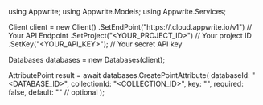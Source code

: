 using Appwrite;
using Appwrite.Models;
using Appwrite.Services;

Client client = new Client()
    .SetEndPoint("https://<REGION>.cloud.appwrite.io/v1") // Your API Endpoint
    .SetProject("<YOUR_PROJECT_ID>") // Your project ID
    .SetKey("<YOUR_API_KEY>"); // Your secret API key

Databases databases = new Databases(client);

AttributePoint result = await databases.CreatePointAttribute(
    databaseId: "<DATABASE_ID>",
    collectionId: "<COLLECTION_ID>",
    key: "",
    required: false,
    default: "" // optional
);